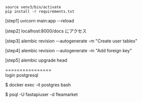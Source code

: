 ```
source venv3/bin/activate
pip install -r requirements.txt
```

[step1]
uvicorn main:app --reload

[step2]
localhost:8000/docs
にアクセス

[step3]
alembic revision --autogenerate -m "Create user tables"

[step4]
alembic revision --autogenerate -m "Add foreign key"

[step5]
alembic upgrade head

================<br>
login postgresql

$ docker exec -it postgres bash

$ psql -U fastapiuser -d fleamarket